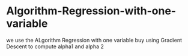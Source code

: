 # Algorithm-Regression-with-one-variable
we use the ALgorithm Regression with one variable buy using Gradient Descent to compute alpha1 and alpha 2
